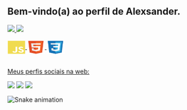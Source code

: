 ## Bem-vindo(a) ao perfil de Alexsander.

 <div>
   <a href="https://github.com/alexsander1dev">
   <img height="180em" src="https://github-readme-stats.vercel.app/api?username=alexsander1dev&show_icons=true&theme=highcontrast&include_all_commits=true&count_private=true"/>
   <img height="180em" src="https://github-readme-stats.vercel.app/api/top-langs/?username=alexsander1dev&layout=compact&langs_count=6&theme=highcontrast"/>

</div>
<div style="display: inline_block"><br>
  <img align="center" alt="Js" height="30" width="40" src="https://raw.githubusercontent.com/devicons/devicon/master/icons/javascript/javascript-plain.svg">
  <img align="center" alt="HTML" height="30" width="40" src="https://raw.githubusercontent.com/devicons/devicon/master/icons/html5/html5-original.svg">
  <img align="center" alt="CSS" height="30" width="40" src="https://raw.githubusercontent.com/devicons/devicon/master/icons/css3/css3-original.svg">
</div>
 
 <br>
 
  Meus perfis sociais na web:
 
<div> 
  <a href= "mailto:alexsander.junior1998@gmail.com"><img src="https://img.shields.io/badge/-Gmail-%23333?style=for-the-badge&logo=gmail&logoColor=white" target="_blank" rel="external"></a>
  <a href= "https://www.linkedin.com/in/alexsander-junio-da-silva-galv%C3%A3o-21177a23b" target="_blank" rel="external" rel="noopener noreferrer"><img src="https://img.shields.io/badge/-LinkedIn-%230077B5?style=for-the-badge&logo=linkedin&logoColor=white" target="_blank" rel="external"></a> 
 <a href= "http://lattes.cnpq.br/9294926683366274" target="_blank"><img src="https://img.shields.io/badge/lattes-teal?logo=&style=for-the-badge" target="_blank" rel="external"></a>
 
  ![Snake animation](https://github.com/alexsander1dev/alexsander1dev/blob/output/github-contribution-grid-snake.svg)

</div>
